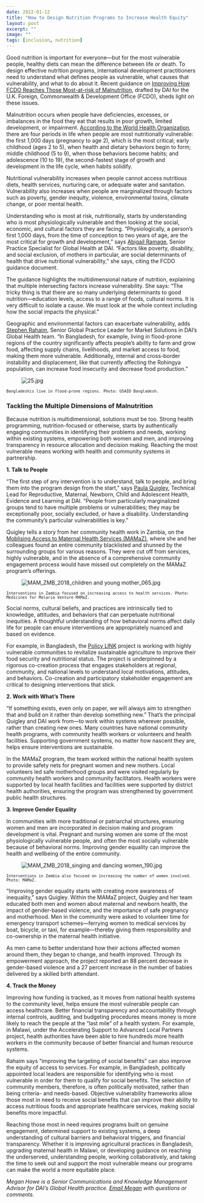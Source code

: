 ```yaml
---
date: 2022-01-12
title: "How to Design Nutrition Programs to Increase Health Equity"
layout: post
excerpt: ""
image: ""
tags: [inclusion, nutrition]
---
```

<p>Good nutrition is important for everyone—but for the most vulnerable people, healthy diets can mean the difference between life or death. To design effective nutrition programs, international development practitioners need to understand what defines people as vulnerable, what causes that vulnerability, and what to do about it. Recent guidance on <a href="https://pubs.ghost.io/uploads/FCDO%20Guidance_Reaching%20Those%20Most%20at%20%20Risk-final-revised-09Nov2021.pdf">Improving How FCDO Reaches Those Most-at-risk of Malnutrition</a>, drafted by DAI for the U.K. Foreign, Commonwealth &amp; Development Office (FCDO), sheds light on these issues.</p><p>Malnutrition occurs when people have deficiencies, excesses, or imbalances in the food they eat that results in poor growth, limited development, or impairment. <a href="https://apps.who.int/iris/bitstream/handle/10665/272603/9789241514064-eng.pdf">According to the World Health Organization</a>, there are four periods in life when people are most nutritionally vulnerable: the first 1,000 days (pregnancy to age 2), which is the most critical; early childhood (ages 2 to 5), when health and dietary behaviors begin to form; middle childhood (5 to 9), when those behaviors become habits; and adolescence (10 to 19), the second-fastest stage of growth and development in the life cycle, when habits solidify.</p><p>Nutritional vulnerability increases when people cannot access nutritious diets, health services, nurturing care, or adequate water and sanitation. Vulnerability also increases when people are marginalized through factors such as poverty, gender inequity, violence, environmental toxins, climate change, or poor mental health.</p><p>Understanding who is most at risk, nutritionally, starts by understanding who is most physiologically vulnerable and then looking at the social, economic, and cultural factors they are facing. “Physiologically, a person’s first 1,000 days, from the time of conception to two years of age, are the most critical for growth and development,” says <a href="https://www.dai.com/who-we-are/our-team/abigail-kaplan-ramage">Abigail Ramage</a>, Senior Practice Specialist for Global Health at DAI. “Factors like poverty, disability, and social exclusion, of mothers in particular, are social determinants of health that drive nutritional vulnerability,” she says, citing the FCDO guidance document.</p><p>The guidance highlights the multidimensional nature of nutrition, explaining that multiple intersecting factors increase vulnerability. She says: “The tricky thing is that there are so many underlying determinants to good nutrition—education levels, access to a range of foods, cultural norms. It is very difficult to isolate a cause. We must look at the whole context including how the social impacts the physical.”</p><p>Geographic and environmental factors can exacerbate vulnerability, adds <a href="https://www.dai.com/who-we-are/our-team/stephen-rahaim">Stephen Rahaim</a>, Senior Global Practice Leader for Market Solutions in DAI’s Global Health team. “In Bangladesh, for example, living in flood-prone regions of the country significantly affects people’s ability to farm and grow food, affecting supply chains, livelihoods, and market access to food, making them more vulnerable. Additionally, internal and cross-border instability and displacement, like that currently affecting the Rohingya population, can increase food insecurity and decrease food production.”</p><figure class="kg-card kg-image-card"><img src="https://pubs.ghost.io/uploads/25.jpg" class="kg-image" alt="25.jpg" loading="lazy"></figure><p><code><code>Bangladeshis live in flood-prone regions. Photo: USAID Bangladesh.</code></code></p><h3 id="tackling-the-multiple-dimensions-of-malnutrition">Tackling the Multiple Dimensions of Malnutrition</h3><p>Because nutrition is multidimensional, solutions must be too. Strong health programming, nutrition-focused or otherwise, starts by authentically engaging communities in identifying their problems and needs, working within existing systems, empowering both women and men, and improving transparency in resource allocation and decision making. Reaching the most vulnerable means working with health and community systems in partnership.</p><p><strong>1. Talk to People</strong></p><p>“The first step of any intervention is to understand, talk to people, and bring them into the program design from the start,” says <a href="https://www.dai.com/who-we-are/our-team/paula-quigley">Paula Quigley</a>, Technical Lead for Reproductive, Maternal, Newborn, Child and Adolescent Health, Evidence and Learning at DAI. “People from particularly marginalized groups tend to have multiple problems or vulnerabilities; they may be exceptionally poor, socially excluded, or have a disability. Understanding the community’s particular vulnerabilities is key.”</p><p>Quigley tells a story from her community health work in Zambia, on the <a href="https://www.dai.com/our-work/projects/zambia-moblising-access-to-maternal-health-services-mamaz">Moblising Access to Maternal Health Services (MAMaZ)</a>, where she and her colleagues found an entire community blacklisted and shunned by the surrounding groups for various reasons. They were cut off from services, highly vulnerable, and in the absence of a comprehensive community engagement process would have missed out completely on the MAMaZ program’s offerings.</p><figure class="kg-card kg-image-card"><img src="https://pubs.ghost.io/uploads/MAM_ZMB_2018_children%20and%20young%20mother_065.jpg" class="kg-image" alt="MAM_ZMB_2018_children and young mother_065.jpg" loading="lazy"></figure><p><code><code>Interventions in Zambia focused on increasing access to health services. Photo: Medicines for Malaria Venture MAMaZ.</code></code></p><p>Social norms, cultural beliefs, and practices are intrinsically tied to knowledge, attitudes, and behaviors that can perpetuate nutritional inequities. A thoughtful understanding of how behavioral norms affect daily life for people can ensure interventions are appropriately nuanced and based on evidence.</p><p>For example, in Bangladesh, the <a href="https://www.dai.com/our-work/projects/worldwide-policy-link">Policy LINK</a> project is working with highly vulnerable communities to revitalize sustainable agriculture to improve their food security and nutritional status. The project is underpinned by a rigorous co-creation process that engages stakeholders at regional, community, and national levels to understand local motivations, attitudes, and behaviors. Co-creation and participatory stakeholder engagement are critical to designing interventions that stick.</p><p><strong>2. Work with What’s There</strong></p><p>“If something exists, even only on paper, we will always aim to strengthen that and build on it rather than develop something new.” That’s the principal Quigley and DAI work from—to work within systems wherever possible, rather than creating new ones. Many countries have national community health programs, with community health workers or volunteers and health facilities. Supporting government systems, no matter how nascent they are, helps ensure interventions are sustainable.</p><p>In the MAMaZ program, the team worked within the national health system to provide safety nets for pregnant women and new mothers. Local volunteers led safe motherhood groups and were visited regularly by community health workers and community facilitators. Health workers were supported by local health facilities and facilities were supported by district health authorities, ensuring the program was strengthened by government public health structures.</p><p><strong>3. Improve Gender Equality</strong></p><p>In communities with more traditional or patriarchal structures, ensuring women and men are incorporated in decision making and program development is vital. Pregnant and nursing women are some of the most physiologically vulnerable people, and often the most socially vulnerable because of behavioral norms. Improving gender equality can improve the health and wellbeing of the entire community.</p><figure class="kg-card kg-image-card"><img src="https://pubs.ghost.io/uploads/MAM_ZMB_2018_singing%20and%20dancing%20women_190.jpg" class="kg-image" alt="MAM_ZMB_2018_singing and dancing women_190.jpg" loading="lazy"></figure><p><code><code>Interventions in Zambia also focused on increasing the number of women involved. Photo: MAMaZ.</code></code></p><p>“Improving gender equality starts with creating more awareness of inequality,” says Quigley. Within the MAMaZ project, Quigley and her team educated both men and women about maternal and newborn health, the impact of gender-based violence, and the importance of safe pregnancy and motherhood. Men in the community were asked to volunteer time for emergency transport schemes—ferrying women to medical services by boat, bicycle, or taxi, for example—thereby giving them responsibility and co-ownership in the maternal health initiative.</p><p>As men came to better understand how their actions affected women around them, they began to change, and health improved. Through its empowerment approach, the project reported an 88 percent decrease in gender-based violence and a 27 percent increase in the number of babies delivered by a skilled birth attendant.</p><p><strong>4. Track the Money</strong></p><p>Improving how funding is tracked, as it moves from national health systems to the community level, helps ensure the most vulnerable people can access healthcare. Better financial transparency and accountability through internal controls, auditing, and budgeting procedures means money is more likely to reach the people at the “last mile” of a health system. For example, in Malawi, under the Accelerating Support to Advanced Local Partners project, health authorities have been able to hire hundreds more health workers in the community because of better financial and human resource systems.</p><p>Rahaim says “improving the targeting of social benefits” can also improve the equity of access to services. For example, in Bangladesh, politically appointed local leaders are responsible for identifying who is most vulnerable in order for them to qualify for social benefits. The selection of community members, therefore, is often politically motivated, rather than being criteria- and needs-based. Objective vulnerability frameworks allow those most in need to receive social benefits that can improve their ability to access nutritious foods and appropriate healthcare services, making social benefits more impactful.</p><p>Reaching those most in need requires programs built on genuine engagement, determined support to existing systems, a deep understanding of cultural barriers and behavioral triggers, and financial transparency. Whether it is improving agricultural practices in Bangladesh, upgrading maternal health in Malawi, or developing guidance on reaching the underserved, understanding people, working collaboratively, and taking the time to seek out and support the most vulnerable means our programs can make the world a more equitable place.</p><p><em>Megan Howe is a Senior Communications and Knowledge Management Advisor for DAI’s Global Health practice. <a href="mailto:megan_howe@dai.com">Email Megan</a> with questions or comments.</em></p>
  
